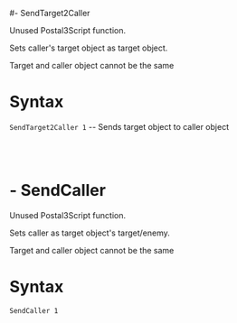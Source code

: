 #- SendTarget2Caller
<p>Unused Postal3Script function.
<p>Sets caller's target object as target object.
<p>Target and caller object cannot be the same
<h1>Syntax</h1>
<p><code class="language-js">SendTarget2Caller 1</code> -- Sends target object to caller object

<br><br><h1>- SendCaller</h1>
<p>Unused Postal3Script function.
<p>Sets caller as target object's target/enemy.
<p>Target and caller object cannot be the same
<h1>Syntax</h1>
<p><code class="language-js">SendCaller 1</code>